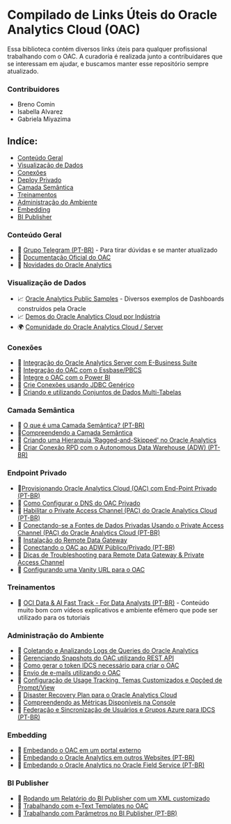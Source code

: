 <!--- # The Data Engineering Cookbook

<div align="center">
	<img width="341" height="426" src="images/CookbookCover.jpg" alt="Data Engineering Cookbook">
	<br>
	<br>
	<br>
</div>

<br>
-->
# Compilado de Links Úteis do Oracle Analytics Cloud (OAC)
Essa biblioteca contém diversos links úteis para qualquer profissional trabalhando com o OAC. A curadoria é realizada junto a contribuidares que se interessam em ajudar, e buscamos manter esse repositório sempre atualizado.

### Contribuidores
- Breno Comin
- Isabella Alvarez
- Gabriela Miyazima

## Indíce:
- [Conteúdo Geral](#geral)
- [Visualização de Dados](#visualizacao)
- [Conexões](#conexoes)
- [Deploy Privado](#privado)
- [Camada Semântica](#semantica)
- [Treinamentos](#treinamentos)
- [Administração do Ambiente](#administracao)
- [Embedding](#embedding)
- [BI Publisher](#publisher)


### <a id="geral"></a>Conteúdo Geral

- 💬 [Grupo Telegram (PT-BR)](https://bit.ly/telegramOAC) - Para tirar dúvidas e se manter atualizado
- 📄 [Documentação Oficial do OAC](https://docs.oracle.com/en/cloud/paas/analytics-cloud/index.html)
- 📄 [Novidades do Oracle Analytics](https://docs.oracle.com/en/cloud/paas/analytics-cloud/acswn/#GUID-CFF90F44-BCEB-49EE-B40B-8D040F02D476)


### <a id="visualizacao"></a> Visualização de Dados
- 📈 [Oracle Analytics Public Samples](https://oac-public.com/ui/dv/ui/home.jsp?anonymous=true&) - Diversos exemplos de Dashboards construídos pela Oracle
- 📈 [Demos do Oracle Analytics Cloud por Indústria](https://demo.oraclecloud.com/?documentId=DEMO416&page=shell&shell=support&support=support-knowledge-document)
- 🌍 [Comunidade do Oracle Analytics Cloud / Server](https://community.oracle.com/products/oracleanalytics/categories/oac-oas)


### <a id="conexoes"></a> Conexões
- 🎥 [Integração do Oracle Analytics Server com E-Business Suite](https://support.oracle.com/epmos/faces/DocumentDisplay?_afrLoop=488137238944593&parent=DOCUMENT&sourceId=1456233.1&id=2920301.1&_afrWindowMode=0&_adf.ctrl-state=170rxyy4p4_339)
- 🎥 [Integração do OAC com o Essbase/PBCS](https://support.oracle.com/epmos/faces/DocumentDisplay?_afrLoop=488145748816109&parent=DOCUMENT&sourceId=1456233.1&id=2920829.1&_afrWindowMode=0&_adf.ctrl-state=170rxyy4p4_429)
- 🎥 [Integre o OAC com o Power BI](https://support.oracle.com/epmos/faces/DocumentDisplay?_afrLoop=488814315704226&parent=DOCUMENT&sourceId=1456233.1&id=2895548.1&_afrWindowMode=0&_adf.ctrl-state=170rxyy4p4_633)
- 🎥 [Crie Conexões usando JDBC Genérico](https://support.oracle.com/epmos/faces/DocumentDisplay?_afrLoop=488938251040291&parent=DOCUMENT&sourceId=1456233.1&id=2782252.1&_afrWindowMode=0&_adf.ctrl-state=170rxyy4p4_813)
- 🎥 [Criando e utilizando Conjuntos de Dados Multi-Tabelas](https://support.oracle.com/epmos/faces/DocumentDisplay?_afrLoop=488940955348953&parent=DOCUMENT&sourceId=1456233.1&id=2782232.1&_afrWindowMode=0&_adf.ctrl-state=170rxyy4p4_862)


### <a id="semantica"></a> Camada Semântica
- 📄 [O que é uma Camada Semântica? (PT-BR)](https://medium.com/@brenorc/o-que-%C3%A9-uma-camada-sem%C3%A2ntica-ab46d8bb05af)
- 📄[Compreendendo a Camada Semântica](https://support.oracle.com/epmos/faces/DocumentDisplay?_afrLoop=488149588543832&parent=DOCUMENT&sourceId=1456233.1&id=2905359.1&_afrWindowMode=0&_adf.ctrl-state=170rxyy4p4_519)
- 📄 [Criando uma Hierarquia 'Ragged-and-Skipped' no Oracle Analytics](https://docs.oracle.com/en/cloud/paas/analytics-cloud/tutorial-create-skipped-ragged/index.html#before_you_begin)
- 📄 [Criar Conexão RPD com o Autonomous Data Warehouse (ADW) (PT-BR)](https://blogs.oracle.com/lad-cloud-experts-pt/post/criar-conexao-rpd-oracle-analytics-cloud-oac-com-o-autonomous-data-warehouse-adw)


### <a id="privado"></a> Endpoint Privado
- 📄[Provisionando Oracle Analytics Cloud (OAC) com End-Point Privado (PT-BR)](https://blogs.oracle.com/lad-cloud-experts-pt/post/provisionando-oracle-analytics-cloud-oac-com-end-point-privado)
- 📄 [Como Configurar o DNS do OAC Privado](https://docs.oracle.com/en/cloud/paas/analytics-cloud/acoci/manage-service-access-and-security.html#GUID-CC4B5778-7D19-41E1-A6DD-684CB2B8BFD0)
- 📄 [Habilitar o Private Access Channel (PAC) do Oracle Analytics Cloud (PT-BR)](https://blogs.oracle.com/lad-cloud-experts-pt/post/habilitar-o-private-access-channel-pac-do-oracle-analytics-cloud-v2)
- 📄 [Conectando-se a Fontes de Dados Privadas Usando o Private Access Channel (PAC) do Oracle Analytics Cloud (PT-BR)](https://blogs.oracle.com/lad-cloud-experts-pt/post/conectando-se-a-fontes-de-dados-privadas-usando-o-private-access-channel-pac-do-oracle-analytics-cloud)
- 📄 [Instalação do Remote Data Gateway](https://docs.oracle.com/en/solutions/create-data-mart-multiple-databases-continuous-analytics/install-remote-data-gateway1.html#GUID-255947E4-C4AA-447F-86D1-D32FA8D6A0F0)
- 🎥 [Conectando o OAC ao ADW Público/Privado (PT-BR)](https://support.oracle.com/epmos/faces/DocumentDisplay?_afrLoop=486267989671308&id=2736440.1&_afrWindowMode=0&_adf.ctrl-state=170rxyy4p4_4)
- 🎥 [Dicas de Troubleshooting para Remote Data Gateway & Private Access Channel](https://support.oracle.com/epmos/faces/DocumentDisplay?_afrLoop=488931805880876&parent=DOCUMENT&sourceId=1456233.1&id=2821688.1&_afrWindowMode=0&_adf.ctrl-state=170rxyy4p4_731)
- 🎥 [Configurando uma Vanity URL para o OAC](https://support.oracle.com/epmos/faces/DocumentDisplay?_afrLoop=488945028264035&parent=DOCUMENT&sourceId=1456233.1&id=2782250.1&_afrWindowMode=0&_adf.ctrl-state=170rxyy4p4_952)


### <a id="treinamentos"></a> Treinamentos
- 📄 [OCI Data & AI Fast Track - For Data Analysts (PT-BR)](https://apexapps.oracle.com/pls/apex/f?p=133:180:115006348331322::::wid:3519) - Conteúdo muito bom com vídeos explicativos e ambiente efêmero que pode ser utilizado para os tutoriais


### <a id="administracao"></a> Administração do Ambiente
- 🎥 [Coletando e Analizando Logs de Queries do Oracle Analytics](https://support.oracle.com/epmos/faces/DocumentDisplay?_afrLoop=488140687806523&parent=DOCUMENT&sourceId=1456233.1&id=2922667.1&_afrWindowMode=0&_adf.ctrl-state=170rxyy4p4_380)
- 🎥 [Gerenciando Snapshots do OAC utilizando REST API](https://support.oracle.com/epmos/faces/DocumentDisplay?_afrLoop=488767626701540&parent=DOCUMENT&sourceId=1456233.1&id=2900053.1&_afrWindowMode=0&_adf.ctrl-state=170rxyy4p4_584)
- 📄 [Como gerar o token IDCS necessário para criar o OAC](https://support.oracle.com/epmos/faces/DocumentDisplay?_afrLoop=487554699695609&parent=EXTERNAL_SEARCH&sourceId=BULLETIN&id=2608610.1&_afrWindowMode=0&_adf.ctrl-state=170rxyy4p4_290)
- 🎥 [Envio de e-mails utilizando o OAC](https://support.oracle.com/epmos/faces/DocumentDisplay?_afrLoop=487529345451132&parent=DOCUMENT&sourceId=1456233.1&id=2738492.1&_afrWindowMode=0&_adf.ctrl-state=170rxyy4p4_184)
- 🎥 [Configuração de Usage Tracking, Temas Customizados e Opçõed de Prompt/View](https://support.oracle.com/epmos/faces/DocumentDisplay?_afrLoop=488942091294874&parent=DOCUMENT&sourceId=1456233.1&id=2789880.1&_afrWindowMode=0&_adf.ctrl-state=170rxyy4p4_903)
- 📄 [Disaster Recovery Plan para o Oracle Analytics Cloud](https://blogs.oracle.com/analytics/post/implement-a-disaster-recovery-for-oracle-analytics-cloud-using-manual-switch-over)
- 📄 [Compreendendo as Métricas Disponíveis na Console](https://docs.oracle.com/en/cloud/paas/analytics-cloud/acoci/administer-services.html#GUID-EE3BF439-B706-481A-8E42-8A3F14137822)
- 📕 [Federação e Sincronização de Usuários e Grupos Azure para IDCS (PT-BR)](https://github.com/brenorc/oac/blob/main/files/Federa%C3%A7%C3%A3o%20e%20Sincroniza%C3%A7%C3%A3o%20de%20Usu%C3%A1rios%20e%20Grupos%20Azure%20para%20IDCS.pdf)

### <a id="embedding"></a> Embedding
- 🎥 [Embedando o OAC em um portal externo](https://apexapps.oracle.com/pls/apex/f?p=133:180:115006348331322::::wid:3519)
- 📕 [Embedando o Oracle Analytics em outros Websites (PT-BR)](https://github.com/brenorc/oac/blob/main/files/Embedando%20o%20Oracle%20Analytics%20Cloud%20em%20outros%20websites.pdf)
- 📕 [Embedando o Oracle Analytics no Oracle Field Service (PT-BR)](https://github.com/brenorc/oac/blob/main/files/Embedando%20o%20Oracle%20Analytics%20Cloud%20no%20Oracle%20Field%20Service.pdf)

### <a id="publisher"></a> BI Publisher
- 📄 [Rodando um Relatório do BI Publisher com um XML customizado](https://medium.com/@brenorc/rodando-um-relat%C3%B3rio-do-bi-publisher-com-um-xml-customizado-a5e51c32146d)
- 📄 [Trabalhando com e-Text Templates no OAC](https://medium.com/@brenorc/trabalhando-com-etext-templates-no-oac-e742bfb11fb3)
- 📕 [Trabalhando com Parâmetros no BI Publisher (PT-BR)](https://github.com/brenorc/oac/blob/main/files/Trabalhando%20com%20Par%C3%A2metros%20no%20BI%20Publisher.pdf)